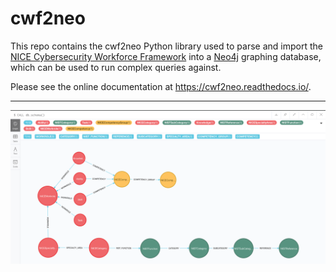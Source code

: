 cwf2neo
=======

This repo contains the cwf2neo Python library used to parse and import the [NICE Cybersecurity Workforce Framework](https://www.nist.gov/itl/applied-cybersecurity/nice/resources/nice-cybersecurity-workforce-framework) into a [Neo4j](https://neo4j.com/) graphing database, which can be used to run complex queries against.

Please see the online documentation at https://cwf2neo.readthedocs.io/.

----

![Image of Neo4j NICE CWF Schema](docs/_static/images/neo4j_schema.png "Image of Neo4j NICE CWF Schema")
